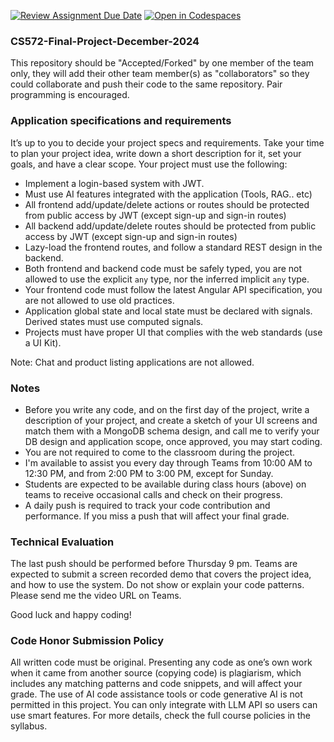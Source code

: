 [![Review Assignment Due Date](https://classroom.github.com/assets/deadline-readme-button-22041afd0340ce965d47ae6ef1cefeee28c7c493a6346c4f15d667ab976d596c.svg)](https://classroom.github.com/a/6kmggdyZ)
[![Open in Codespaces](https://classroom.github.com/assets/launch-codespace-2972f46106e565e64193e422d61a12cf1da4916b45550586e14ef0a7c637dd04.svg)](https://classroom.github.com/open-in-codespaces?assignment_repo_id=17521868)
### CS572-Final-Project-December-2024

This repository should be "Accepted/Forked" by one member of the team only, they will add their other team member(s) as "collaborators" so they could collaborate and push their code to the same repository. Pair programming is encouraged. 

### Application specifications and requirements
It’s up to you to decide your project specs and requirements. Take your time to plan your project idea, write down a short description for it, set your goals, and have a clear scope. Your project must use the following:  
* Implement a login-based system with JWT.
* Must use AI features integrated with the application (Tools, RAG.. etc)
* All frontend add/update/delete actions or routes should be protected from public access by JWT (except sign-up and sign-in routes)
* All backend add/update/delete routes should be protected from public access by JWT (except sign-up and sign-in routes)
* Lazy-load the frontend routes, and follow a standard REST design in the backend.
* Both frontend and backend code must be safely typed, you are not allowed to use the explicit `any` type, nor the inferred implicit `any` type.
* Your frontend code must follow the latest Angular API specification, you are not allowed to use old practices.
* Application global state and local state must be declared with signals. Derived states must use computed signals.
* Projects must have proper UI that complies with the web standards (use a UI Kit).
  
Note: Chat and product listing applications are not allowed.  
  
### Notes
* Before you write any code, and on the first day of the project, write a description of your project, and create a sketch of your UI screens and match them with a MongoDB schema design, and call me to verify your DB design and application scope, once approved, you may start coding.
* You are not required to come to the classroom during the project. 
* I'm available to assist you every day through Teams from 10:00 AM to 12:30 PM, and from 2:00 PM to 3:00 PM, except for Sunday. 
* Students are expected to be available during class hours (above) on teams to receive occasional calls and check on their progress.
* A daily push is required to track your code contribution and performance. If you miss a push that will affect your final grade.
      
### Technical Evaluation
The last push should be performed before Thursday 9 pm. Teams are expected to submit a screen recorded demo that covers the project idea, and how to use the system. Do not show or explain your code patterns. Please send me the video URL on Teams. 
     
Good luck and happy coding!
  
### Code Honor Submission Policy
All written code must be original. Presenting any code as one’s own work when it came from another source (copying code) is plagiarism, which includes any matching patterns and code snippets, and will affect your grade. The use of AI code assistance tools or code generative AI is not permitted in this project. You can only integrate with LLM API so users can use smart features. For more details, check the full course policies in the syllabus.
